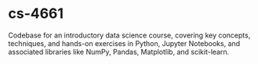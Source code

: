 # cs-4661
Codebase for an introductory data science course, covering key concepts, techniques, and hands-on exercises in Python, Jupyter Notebooks, and associated libraries like NumPy, Pandas, Matplotlib, and scikit-learn.
